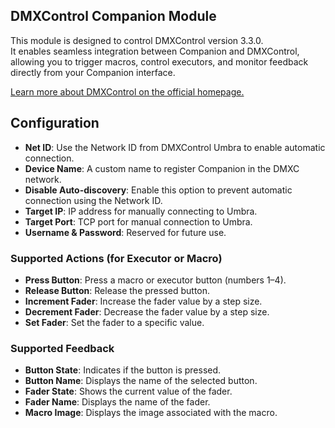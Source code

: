 ## DMXControl Companion Module

This module is designed to control DMXControl version 3.3.0.  
It enables seamless integration between Companion and DMXControl, allowing you to trigger macros, control executors, and monitor feedback directly from your Companion interface.

[Learn more about DMXControl on the official homepage.](https://www.dmxcontrol.de/)

## Configuration

- **Net ID**: Use the Network ID from DMXControl Umbra to enable automatic connection.
- **Device Name**: A custom name to register Companion in the DMXC network.
- **Disable Auto-discovery**: Enable this option to prevent automatic connection using the Network ID.
- **Target IP**: IP address for manually connecting to Umbra.
- **Target Port**: TCP port for manual connection to Umbra.
- **Username & Password**: Reserved for future use.

### Supported Actions (for Executor or Macro)

- **Press Button**: Press a macro or executor button (numbers 1–4).
- **Release Button**: Release the pressed button.
- **Increment Fader**: Increase the fader value by a step size.
- **Decrement Fader**: Decrease the fader value by a step size.
- **Set Fader**: Set the fader to a specific value.

### Supported Feedback

- **Button State**: Indicates if the button is pressed.
- **Button Name**: Displays the name of the selected button.
- **Fader State**: Shows the current value of the fader.
- **Fader Name**: Displays the name of the fader.
- **Macro Image**: Displays the image associated with the macro.
